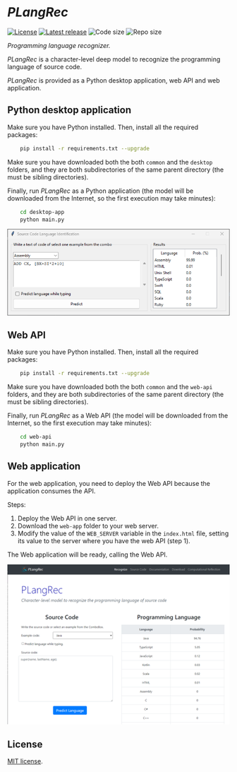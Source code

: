# *PLangRec*

[![License](https://img.shields.io/github/license/computationalreflection/plangrec)](LICENSE) 
[![Latest release](https://img.shields.io/github/v/release/computationalreflection/plangrec?include_prereleases)](https://github.com/ComputationalReflection/PLangRec/releases)
<img alt="Code size" src="https://img.shields.io/github/languages/code-size/ComputationalReflection/PLangRec">
<img alt="Repo size" src="https://img.shields.io/github/repo-size/ComputationalReflection/PLangRec">

*Programming language recognizer.*

*PLangRec* is a character-level deep model to recognize the programming language of source code.

*PLangRec* is provided as a Python desktop application, web API and web application.

## Python desktop application

Make sure you have Python installed. Then, install all the required packages:

``` bash
    pip install -r requirements.txt --upgrade
``` 

Make sure you have downloaded both the both `common` and the `desktop` folders, and they are
both subdirectories of the same parent directory (the must be sibling directories).

Finally, run *PLangRec* as a Python application (the model will be downloaded from the Internet, 
so the first execution may take minutes):

``` bash
    cd desktop-app
    python main.py
``` 

![Desktop application screenshot](img/desktop-app.png)

## Web API

Make sure you have Python installed. Then, install all the required packages:

``` bash
    pip install -r requirements.txt --upgrade
``` 

Make sure you have downloaded both the both `common` and the `web-api` folders, and they are
both subdirectories of the same parent directory (the must be sibling directories).

Finally, run *PLangRec* as a Web API (the model will be downloaded from the Internet, 
so the first execution may take minutes):

``` bash
    cd web-api
    python main.py
``` 

## Web application

For the web application, you need to deploy the Web API
because the application consumes the API.

Steps:

1. Deploy the Web API in one server. 
2. Download the `web-app` folder to your web server. 
3. Modify the value of the `WEB_SERVER` variable in the `index.html` file, 
setting its value to the server where you have the web API (step 1).    

The Web application will be ready, calling the Web API.

![Web application screenshot](img/web-app.png)

## License

[MIT license](LICENSE).
